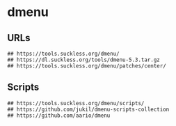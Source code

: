 dmenu
=====

## URLs

    ## https://tools.suckless.org/dmenu/
    ## https://dl.suckless.org/tools/dmenu-5.3.tar.gz
    ## https://tools.suckless.org/dmenu/patches/center/

## Scripts

    ## https://tools.suckless.org/dmenu/scripts/
    ## https://github.com/jukil/dmenu-scripts-collection
    ## https://github.com/aario/dmenu

